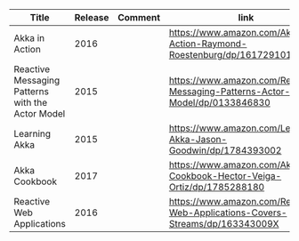 | Title   | Release |Comment | link |
|---------|---------|----------|---------------|
|Akka in Action|2016||https://www.amazon.com/Akka-Action-Raymond-Roestenburg/dp/1617291013|
|Reactive Messaging Patterns with the Actor Model|2015||https://www.amazon.com/Reactive-Messaging-Patterns-Actor-Model/dp/0133846830|
|Learning Akka|2015||https://www.amazon.com/Learning-Akka-Jason-Goodwin/dp/1784393002|
|Akka Cookbook|2017||https://www.amazon.com/Akka-Cookbook-Hector-Veiga-Ortiz/dp/1785288180|
|Reactive Web Applications|2016||https://www.amazon.com/Reactive-Web-Applications-Covers-Streams/dp/163343009X|